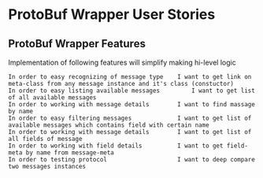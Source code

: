 
ProtoBuf Wrapper User Stories
=============================

## ProtoBuf Wrapper Features

Implementation of following features will simplify making hi-level logic 

    In order to easy recognizing of message type    I want to get link on meta-class from any message instance and it's class (constuctor)
    In order to easy listing available messages			I want to get list of all available messages
    In order to working with message details        I want to find massage by name
    In order to easy filtering messages             I want to get list of available messages which contains field with certain name
    In order to working with message details        I want to get list of all fields of message
    In order to working with field details          I want to get field-meta by name from message-meta
    In order to testing protocol                    I want to deep compare two messages instances
	
